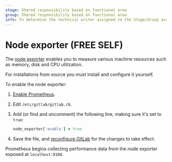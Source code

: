 ```yaml
---
stage: Shared responsibility based on functional area
group: Shared responsibility based on functional area
info: To determine the technical writer assigned to the Stage/Group associated with this page, see https://about.gitlab.com/handbook/product/ux/technical-writing/#assignments
---
```


# Node exporter **(FREE SELF)**

The [node exporter](https://github.com/prometheus/node_exporter) enables you to measure
various machine resources such as memory, disk and CPU utilization.

For installations from source you must install and configure it yourself.

To enable the node exporter:

1. [Enable Prometheus](index.md#configuring-prometheus).
1. Edit `/etc/gitlab/gitlab.rb`.
1. Add (or find and uncomment) the following line, making sure it's set to `true`:

   ```ruby
   node_exporter['enable'] = true
   ```

1. Save the file, and [reconfigure GitLab](../../restart_gitlab.md#reconfigure-a-linux-package-installation)
   for the changes to take effect.

Prometheus begins collecting performance data from the node exporter
exposed at `localhost:9100`.
